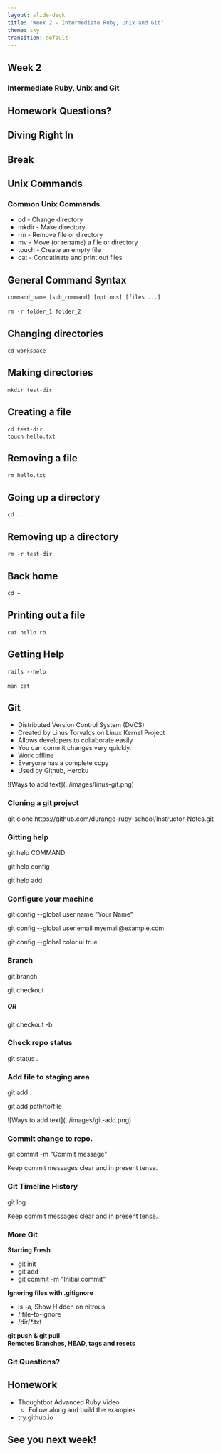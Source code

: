 ```yaml
---
layout: slide-deck
title: 'Week 2 - Intermediate Ruby, Unix and Git'
theme: sky
transition: default
---
```


<section>
  <h1>Week 2</h1>
  <h3>Intermediate Ruby, Unix and Git</h3>
</section>

<section>
  <h2>Homework Questions?</h2>
</section>

<section>
  <h2>Diving Right In</h2>
</section>

<section>
  <h1>Break</h1>
</section>

<section>
  <section>
    <h2>Unix Commands</h2>
  </section>

  <section>
    <h3>Common Unix Commands</h3>
    <ul>
      <li>cd - Change directory</li>
      <li>mkdir - Make directory</li>
      <li>rm - Remove file or directory</li>
      <li>mv - Move (or rename) a file or directory</li>
      <li>touch - Create an empty file</li>
      <li>cat - Concatinate and print out files</li>
    </ul>
  </section>

  <section>
    <h2>General Command Syntax</h2>

```
command_name [sub_command] [options] [files ...]

rm -r folder_1 folder_2
```
  </section>

  <section>
    <h2>Changing directories</h2>

```
cd workspace
```
  </section>

  <section>
    <h2>Making directories</h2>

```
mkdir test-dir
```
  </section>

  <section>
    <h2>Creating a file</h2>

```
cd test-dir
touch hello.txt
```
  </section>

  <section>
    <h2>Removing a file</h2>

```
rm hello.txt
```
  </section>

  <section>
    <h2>Going up a directory</h2>

```
cd ..
```
  </section>

  <section>
    <h2>Removing up a directory</h2>

```
rm -r test-dir
```
  </section>

  <section>
    <h2>Back home</h2>

```
cd ~
```
  </section>

  <section>
    <h2>Printing out a file</h2>

```
cat hello.rb
```
  </section>

  <section>
    <h2>Getting Help</h2>

```
rails --help

man cat
```
  </section>
</section>

<section>
  <section>
    <h2>Git</h2>
  </section>

  <section>
    <ul>
      <li>Distributed Version Control System (DVCS)</li>
      <li>Created by Linus Torvalds on Linux Kernel Project</li>
      <li>Allows developers to collaborate easily</li>
      <li>You can commit changes very quickly.</li>
      <li>Work offline</li>
      <li>Everyone has a complete copy</li>
      <li>Used by Github, Heroku</li>
    </ul>
  </section>

  <section>
  	<p>![Ways to add text](../images/linus-git.png)</p>
  </section>
  
  <section>
    <h3>Cloning a git project</h3>
    <p>git clone https://github.com/durango-ruby-school/Instructor-Notes.git</p>
  </section>
  
  <section> 
  	<h3>Gitting help</h3>
  	<p>git help COMMAND</p>
  	<p>git help config</p>
  	<p>git help add</p>
  </section>
  
  <section> 
  	<h3>Configure your machine</h3>
  	<p>git config --global user.name "Your Name"</p>
  	<p>git config --global user.email myemail@example.com</p>
  	<p>git config --global color.ui true</p>
  </section>
  
  <section>
  	<h3>Branch</h3>
  	<p>git branch <BRANCH_NAME></p>
  	<p>git checkout <BRANCH_NAME></p>
  	<h5>OR</h5>
  	<p>git checkout -b <BRANCH_NAME></p>  	
  </section>
  
  <section>
  	<h3>Check repo status</h3>
  	<p>git status .</p>  
  </section>

  <section>
  	<h3>Add file to staging area</h3>
  	<p>git add .</p>
  	<p>git add path/to/file</p> 
 </section>
 <section> 	
  	<p>![Ways to add text](../images/git-add.png)</p> 
  </section>  	
  
  <section>
  	<h3>Commit change to repo.</h3>
  	<p>git commit -m "Commit message"</p>
  	<p>Keep commit messages clear and in present tense.</p>  
  </section>  	
  
  <section>
  	<h3>Git Timeline History</h3>
  	<p>git log</p>
  	<p>Keep commit messages clear and in present tense.</p>  
  </section>  	

  
  <section>
  	<h3>More Git</h3>
  	<div>
  	<p><b>Starting Fresh</b></p> 
  		<ul>
  			<li>git init</li>
  			<li>git add .</li>
  			<li>git commit -m "Initial commit"</li>
  		</ul>		
  	</div>
  	<div>
  		<p><b>Ignoring files with .gitignore</b></p>
  		<ul>
  			<li>ls -a, Show Hidden on nitrous</li>
  			<li>/.file-to-ignore</li>
  			<li>/dir/*.txt</li>
  		</ul>	
  	</div>
  	<div>
  		<b>git push & git pull</b>
  	</div>
  	<div>
  		<b>Remotes Branches, HEAD, tags and resets</b>
  	</div>
  	
  </section> 
  
  <section>
  	<h3>Git Questions?</h3>
  </section>  

</section>

<section>
  <h2>Homework</h2>
  <ul>
    <li class="fragment">Thoughtbot Advanced Ruby Video
      <ul>
        <li>Follow along and build the examples</li>
      </ul>
    </li>
    <li class="fragment">try.github.io</li>
  </ul>
</section>

<section>
  <h2>See you next week!</h2>
</section>
